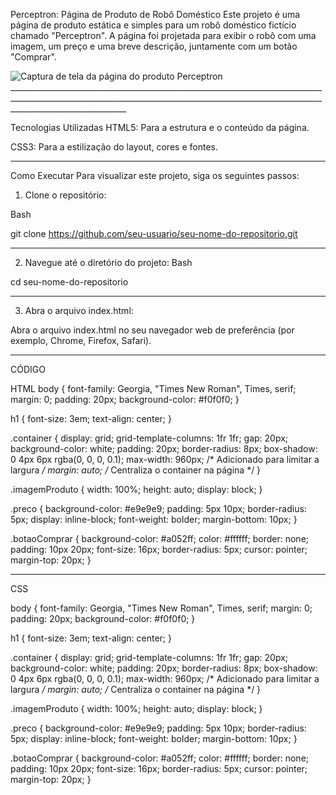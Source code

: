 Perceptron: Página de Produto de Robô Doméstico
Este projeto é uma página de produto estática e simples para um robô doméstico fictício chamado "Perceptron". A página foi projetada para exibir o robô com uma imagem, um preço e uma breve descrição, juntamente com um botão "Comprar".

<img src="./Imagens/robot.png" alt="Captura de tela da página do produto Perceptron">
_________________________________________________________________________________________________________________________________________________________________________________________

Tecnologias Utilizadas
HTML5: Para a estrutura e o conteúdo da página.

CSS3: Para a estilização do layout, cores e fontes.
_________________________________________________________________________________________________________________________________________________________________________________________
Como Executar
Para visualizar este projeto, siga os seguintes passos:

1. Clone o repositório:

Bash

git clone https://github.com/seu-usuario/seu-nome-do-repositorio.git
_________________________________________________________________________________________________________________________________________________________________________________________
2. Navegue até o diretório do projeto:
Bash

cd seu-nome-do-repositorio
_________________________________________________________________________________________________________________________________________________________________________________________
3. Abra o arquivo index.html:

Abra o arquivo index.html no seu navegador web de preferência (por exemplo, Chrome, Firefox, Safari).
_________________________________________________________________________________________________________________________________________________________________________________________
CÓDIGO


HTML
body {
    font-family: Georgia, "Times New Roman", Times, serif;
    margin: 0;
    padding: 20px;
    background-color: #f0f0f0;
}

h1 {
    font-size: 3em;
    text-align: center;
}

.container {
    display: grid;
    grid-template-columns: 1fr 1fr;
    gap: 20px;
    background-color: white;
    padding: 20px;
    border-radius: 8px;
    box-shadow: 0 4px 6px rgba(0, 0, 0, 0.1);
    max-width: 960px; /* Adicionado para limitar a largura */
    margin: auto; /* Centraliza o container na página */
}

.imagemProduto {
    width: 100%;
    height: auto;
    display: block;
}

.preco {
    background-color: #e9e9e9;
    padding: 5px 10px;
    border-radius: 5px;
    display: inline-block;
    font-weight: bolder;
    margin-bottom: 10px;
}

.botaoComprar {
    background-color: #a052ff;
    color: #ffffff;
    border: none;
    padding: 10px 20px;
    font-size: 16px;
    border-radius: 5px;
    cursor: pointer;
    margin-top: 20px;
}
_________________________________________________________________________________________________________________________________________________________________________________________
CSS

body {
    font-family: Georgia, "Times New Roman", Times, serif;
    margin: 0;
    padding: 20px;
    background-color: #f0f0f0;
}

h1 {
    font-size: 3em;
    text-align: center;
}

.container {
    display: grid;
    grid-template-columns: 1fr 1fr;
    gap: 20px;
    background-color: white;
    padding: 20px;
    border-radius: 8px;
    box-shadow: 0 4px 6px rgba(0, 0, 0, 0.1);
    max-width: 960px; /* Adicionado para limitar a largura */
    margin: auto; /* Centraliza o container na página */
}

.imagemProduto {
    width: 100%;
    height: auto;
    display: block;
}

.preco {
    background-color: #e9e9e9;
    padding: 5px 10px;
    border-radius: 5px;
    display: inline-block;
    font-weight: bolder;
    margin-bottom: 10px;
}

.botaoComprar {
    background-color: #a052ff;
    color: #ffffff;
    border: none;
    padding: 10px 20px;
    font-size: 16px;
    border-radius: 5px;
    cursor: pointer;
    margin-top: 20px;
}


